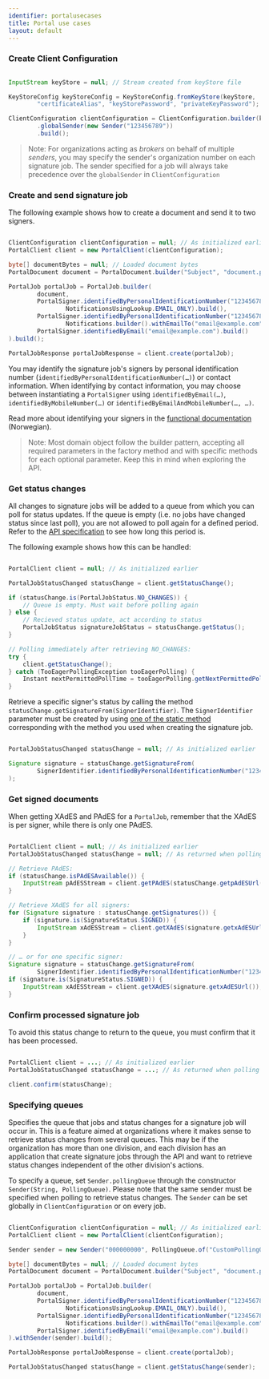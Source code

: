 ```yaml
---
identifier: portalusecases
title: Portal use cases
layout: default
---
```


### Create Client Configuration

``` java

InputStream keyStore = null; // Stream created from keyStore file

KeyStoreConfig keyStoreConfig = KeyStoreConfig.fromKeyStore(keyStore,
        "certificateAlias", "keyStorePassword", "privateKeyPassword");

ClientConfiguration clientConfiguration = ClientConfiguration.builder(keyStoreConfig)
        .globalSender(new Sender("123456789"))
        .build();

```

> Note: For organizations acting as *brokers* on behalf of multiple *senders*, you may specify the sender's organization number on each signature job. The sender specified for a job will always take precedence over the `globalSender` in `ClientConfiguration`

### Create and send signature job

The following example shows how to create a document and send it to two signers.

``` java

ClientConfiguration clientConfiguration = null; // As initialized earlier
PortalClient client = new PortalClient(clientConfiguration);

byte[] documentBytes = null; // Loaded document bytes
PortalDocument document = PortalDocument.builder("Subject", "document.pdf", documentBytes).build();

PortalJob portalJob = PortalJob.builder(
        document,
        PortalSigner.identifiedByPersonalIdentificationNumber("12345678910",
                NotificationsUsingLookup.EMAIL_ONLY).build(),
        PortalSigner.identifiedByPersonalIdentificationNumber("12345678911",
                Notifications.builder().withEmailTo("email@example.com").build()).build(),
        PortalSigner.identifiedByEmail("email@example.com").build()
).build();

PortalJobResponse portalJobResponse = client.create(portalJob);

```

You may identify the signature job's signers by personal identification number (`identifiedByPersonalIdentificationNumber(…)`) or contact information. When identifying by contact information, you may choose between instantiating a `PortalSigner` using `identifiedByEmail(…)`, `identifiedByMobileNumber(…)` or `identifiedByEmailAndMobileNumber(…, …)`.

Read more about identifying your signers in the [functional documentation](http://digipost.github.io/signature-api-specification/v1.0/#identifikator-kontaktinfo) (Norwegian).

> Note: Most domain object follow the builder pattern, accepting all required parameters in the factory method and with specific methods for each optional parameter. Keep this in mind when exploring the API.

### Get status changes

All changes to signature jobs will be added to a queue from which you can poll for status updates. If the queue is empty (i.e. no jobs have changed status since last poll), you are not allowed to poll again for a defined period. Refer to the [API specification](https://github.com/digipost/signature-api-specification/blob/master/integrasjon/asynkron.md#hvor-ofte-skal-du-polle) to see how long this period is.

The following example shows how this can be handled:

``` java

PortalClient client = null; // As initialized earlier

PortalJobStatusChanged statusChange = client.getStatusChange();

if (statusChange.is(PortalJobStatus.NO_CHANGES)) {
    // Queue is empty. Must wait before polling again
} else {
    // Recieved status update, act according to status
    PortalJobStatus signatureJobStatus = statusChange.getStatus();
}

// Polling immediately after retrieving NO_CHANGES:
try {
    client.getStatusChange();
} catch (TooEagerPollingException tooEagerPolling) {
    Instant nextPermittedPollTime = tooEagerPolling.getNextPermittedPollTime();
}

```

Retrieve a specific signer's status by calling the method `statusChange.getSignatureFrom(SignerIdentifier)`. The `SignerIdentifier` parameter must be created by using [one of the static method](https://javadoc.io/page/no.digipost.signature/signature-api-client-java/latest/no/digipost/signature/client/portal/SignerIdentifier.html) corresponding with the method you used when creating the signature job.

``` java

PortalJobStatusChanged statusChange = null; // As initialized earlier

Signature signature = statusChange.getSignatureFrom(
        SignerIdentifier.identifiedByPersonalIdentificationNumber("12345678910")
);

```

### Get signed documents

When getting XAdES and PAdES for a `PortalJob`, remember that the XAdES is per signer, while there is only one PAdES. 

``` java

PortalClient client = null; // As initialized earlier
PortalJobStatusChanged statusChange = null; // As returned when polling for status changes

// Retrieve PAdES:
if (statusChange.isPAdESAvailable()) {
    InputStream pAdESStream = client.getPAdES(statusChange.getpAdESUrl());
}

// Retrieve XAdES for all signers:
for (Signature signature : statusChange.getSignatures()) {
    if (signature.is(SignatureStatus.SIGNED)) {
        InputStream xAdESStream = client.getXAdES(signature.getxAdESUrl());
    }
}

// … or for one specific signer:
Signature signature = statusChange.getSignatureFrom(
        SignerIdentifier.identifiedByPersonalIdentificationNumber("12345678910"));
if (signature.is(SignatureStatus.SIGNED)) {
    InputStream xAdESStream = client.getXAdES(signature.getxAdESUrl());
}

```

### Confirm processed signature job

To avoid this status change to return to the queue, you must confirm that it has been processed.

``` java

PortalClient client = ...; // As initialized earlier
PortalJobStatusChanged statusChange = ...; // As returned when polling for status changes

client.confirm(statusChange);

```

### Specifying queues

Specifies the queue that jobs and status changes for a signature job will occur in. This is a feature aimed at organizations where it makes sense to retrieve status changes from several queues. This may be if the organization has more than one division, and each division has an application that create signature jobs through the API and want to retrieve status changes independent of the other division's actions.

To specify a queue, set `Sender.pollingQueue` through the constructor `Sender(String, PollingQueue)`. Please note that the same sender must be specified when polling to retrieve status changes. The `Sender` can be set globally in `ClientConfiguration` or on every job.

``` java 

ClientConfiguration clientConfiguration = null; // As initialized earlier
PortalClient client = new PortalClient(clientConfiguration);

Sender sender = new Sender("000000000", PollingQueue.of("CustomPollingQueue"));

byte[] documentBytes = null; // Loaded document bytes
PortalDocument document = PortalDocument.builder("Subject", "document.pdf", documentBytes).build();

PortalJob portalJob = PortalJob.builder(
        document,
        PortalSigner.identifiedByPersonalIdentificationNumber("12345678910",
                NotificationsUsingLookup.EMAIL_ONLY).build(),
        PortalSigner.identifiedByPersonalIdentificationNumber("12345678911",
                Notifications.builder().withEmailTo("email@example.com").build()).build(),
        PortalSigner.identifiedByEmail("email@example.com").build()
).withSender(sender).build();

PortalJobResponse portalJobResponse = client.create(portalJob);

PortalJobStatusChanged statusChange = client.getStatusChange(sender);

```
